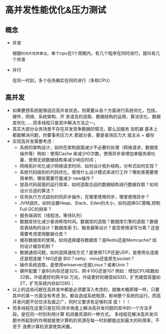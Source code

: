 # 

# 高并发性能优化&压力测试

## 概念

+ 并发

  根据`时间片轮转算法`，单个cpu在1个周期内，有几个程序在同时进行，就叫有几个并发

+ 并行

  在同一时刻，多个任务确实在同时进行（多核CPU）

## 高并发

+ 如果要想系统能够适应高并发状态，则需要从各个方面进行系统优化，包括，硬件、网络、系统架构、开 发语言的选取、数据结构的运用、算法优化、数据库优化……而多线程只是其中解决方法之一。 
+ 其实大部分业务场景不存在并发竞争数据的情况，那么加服务 加机器 基本上都能解决问题，你要事务压力大 那就分表，要是查询压力大 就主从 + 缓存
+ 实现高并发需要考虑： 
  + 系统的架构设计，如何在架构层面减少不必要的处理（网络请求，数据库操作等）例如：使用Cache 来减少IO次数，使用异步来增加单服务吞吐量，使用无锁数据结构来减少响应时间； 
  + 网络拓扑优化减少网络请求时间、如何设计拓扑结构，分布式如何实现？ 
  + 系统代码级别的代码优化，使用什么设计模式来进行工作？哪些类需要使用单例，哪些需要尽量减少 new操作？ 
  + 提高代码层面的运行效率、如何选取合适的数据结构进行数据存取？如何设计合适的算法？ 
  + 任务执行方式级别的同异步操作，在哪里使用同步，哪里使用异步？ 
  + JVM调优，如何设置Heap、Stack、Eden的大小，如何选择GC策略,控制Full GC的频率？ 
  + 服务端调优（线程池，等待队列） 
  + 数据库优化减少查询修改时间。数据库的选取？数据库引擎的选取？数据库表结构的设计？数据库索 引、触发器等设计？是否使用读写分离？还是需要考虑使用数据仓库？ 
  + 缓存数据库的使用，如何选择缓存数据库？是Redis还是Memcache? 如何设计缓存机制？ 
  + 数据通信问题，如何选择通信方式？是使用TCP还是UDP，是使用长连接还是短连接？NIO还是 BIO？netty、mina还是原生socket？ 
  + 操作系统选取，是使用winserver还是Linux？或者Unix？ 
  + 硬件配置？是8G内存还是32G，网卡10G还是1G? 例如：增加CPU核数如32核，升级更好的网卡如 万兆，升级更好的硬盘如SSD，扩充硬盘容量如2T，扩充系统内存如128G； 
+ 以上的这些问题在高并发中都是必须要深入考虑的，就像木桶原理一样，只要其中的某一方面没有考虑 到，都会造成系统瓶颈，影响整个系统的运行。而高并发问题不仅仅涉及面之广，同时又要求有足够的深 度！！！ 
+ 而多线程在这里只是在同/异步角度上解决高并发问题的其中的一个方法手段，是在同一时刻利用计算 机闲置资源的一种方式。 多线程在解决高并发问题中所起到的作用就是使计算机的资源在每一时刻都能达到最大的利用率，不至于 浪费计算机资源使其闲置。

# 
